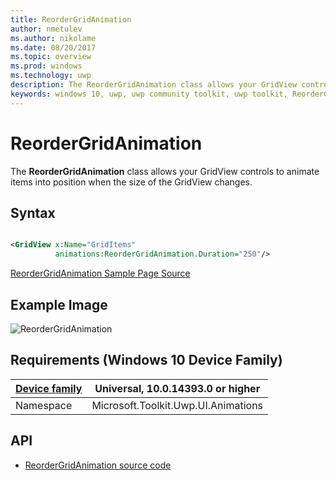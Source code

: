 ```yaml
---
title: ReorderGridAnimation
author: nmetulev
ms.author: nikolame
ms.date: 08/20/2017
ms.topic: overview
ms.prod: windows
ms.technology: uwp
description: The ReorderGridAnimation class allows your GridView controls to animate items into position when the size of the GridView changes.
keywords: windows 10, uwp, uwp community toolkit, uwp toolkit, ReorderGridAnimation
---
```


# ReorderGridAnimation

The **ReorderGridAnimation** class allows your GridView controls to animate items into position when the size of the GridView changes.

## Syntax

```xml

<GridView x:Name="GridItems"
          animations:ReorderGridAnimation.Duration="250"/>

```

[ReorderGridAnimation Sample Page Source](https://github.com/Microsoft/UWPCommunityToolkit/tree/master/Microsoft.Toolkit.Uwp.SampleApp/SamplePages/ReorderGridAnimation)

## Example Image

![ReorderGridAnimation](../resources/images/ReorderGrid.gif "ReorderGridAnimation")

## Requirements (Windows 10 Device Family)

| [Device family](http://go.microsoft.com/fwlink/p/?LinkID=526370) | Universal, 10.0.14393.0 or higher |
| --- | --- |
| Namespace | Microsoft.Toolkit.Uwp.UI.Animations |

## API

* [ReorderGridAnimation source code](https://github.com/Microsoft/UWPCommunityToolkit/blob/master/Microsoft.Toolkit.Uwp.UI.Animations/ReorderGridAnimation.cs)
